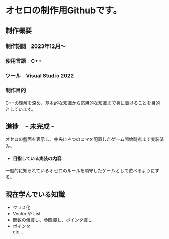 # オセロの制作用Githubです。

## 制作概要

### 制作期間　2023年12月～

### 使用言語　C++

### ツール　Visual Studio 2022

### 制作目的　
C++の理解を深め、基本的な知識から応用的な知識まで身に着けることを目的としています。  

## 進捗　- 未完成 -
オセロの盤面を表示し、中央に４つのコマを配置したゲーム開始時点まで実装済み。

- ####  目指している実装の内容
一般的に知られているオセロのルールを順守したゲームとして遊べるようにする。

## 現在学んでいる知識
- クラス化
- Vector や List
- 関数の値渡し、参照渡し、ポインタ渡し
- ポインタ  
etc...